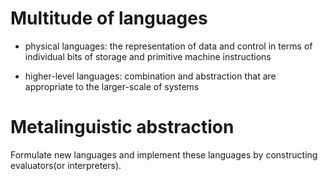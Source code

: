 # Multitude of languages

* physical languages: the representation of data and control
in terms of individual bits of storage and primitive machine
instructions

* higher-level languages: combination and abstraction that
are appropriate to the larger-scale of systems

# Metalinguistic abstraction

Formulate new languages and implement these
languages by constructing evaluators(or interpreters).
